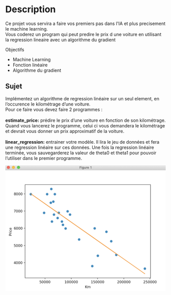 <h1>Description</h1>
<p>Ce projet vous servira a faire vos premiers pas dans l'IA et plus precisement le machine learning.
<br> Vous coderez un program qui peut predire le prix d une voiture en utilisant la regression lineaire avec un algorithme du gradient</p>

Objectifs
- Machine Learning
- Fonction linéaire
- Algorithme du gradient

<h2>Sujet</h2>
<p>
Implémentez un algorithme de regression linéaire sur un seul element, en l’occurence
le kilométrage d’une voiture.<br>
Pour ce faire vous devez faire 2 programmes :<br>
<br>
<strong>estimate_price:</strong> prédire le prix d’une voiture en fonction
de son kilométrage. Quand vous lancerez le programme, celui ci vous demandera le
kilométrage et devrait vous donner un prix approximatif de la voiture.<br>
<br>
<strong>linear_regression:</strong> entrainer votre modèle. Il lira le jeu de
données et fera une regression linéaire sur ces données.
Une fois la regression linéaire terminée, vous sauvegarderez la valeur de theta0 et
theta1 pour pouvoir l’utiliser dans le premier programme.<br>
</p>


![Screenshot](./img/linear_regression.png)
